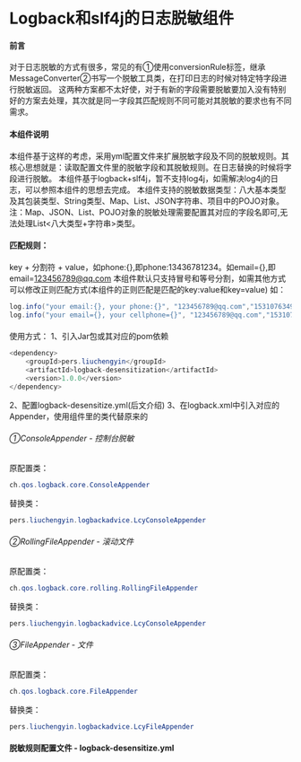 # Logback和slf4j的日志脱敏组件
#### 前言
对于日志脱敏的方式有很多，常见的有①使用conversionRule标签，继承MessageConverter②书写一个脱敏工具类，在打印日志的时候对特定特字段进行脱敏返回。
这两种方案都不太好使，对于有新的字段需要脱敏要加入没有特别好的方案去处理，其次就是同一字段其匹配规则不同可能对其脱敏的要求也有不同需求。

#### 本组件说明
本组件基于这样的考虑，采用yml配置文件来扩展脱敏字段及不同的脱敏规则。其核心思想就是：读取配置文件里的脱敏字段和其脱敏规则。在日志替换的时候将字段进行脱敏。
本组件基于logback+slf4j，暂不支持log4j，如需解决log4j的日志，可以参照本组件的思想去完成。
本组件支持的脱敏数据类型：八大基本类型及其包装类型、String类型、Map、List<Map>、JSON字符串、项目中的POJO对象。
注：Map、JSON、List<Map>、POJO对象的脱敏处理需要配置其对应的字段名即可,无法处理List<八大类型+字符串>类型。


#### 匹配规则：
key + 分割符 + value，如phone:{},即phone:13436781234。如email={},即email=123456789@qq.com
本组件默认只支持冒号和等号分割，如需其他方式可以修改正则匹配方式(本组件的正则匹配是匹配的key:value和key=value)
如：
```java
log.info("your email:{}, your phone:{}", "123456789@qq.com","15310763497");
log.info("your email={}, your cellphone={}", "123456789@qq.com","15310763497");
```

####
使用方式：
1、引入Jar包或其对应的pom依赖
```java
<dependency>
    <groupId>pers.liuchengyin</groupId>
    <artifactId>logback-desensitization</artifactId>
    <version>1.0.0</version>
</dependency>
```
2、配置logback-desensitize.yml(后文介绍)
3、在logback.xml中引入对应的Appender，使用组件里的类代替原来的
###### ①ConsoleAppender - 控制台脱敏
原配置类：
```java
ch.qos.logback.core.ConsoleAppender
```
替换类：
```java
pers.liuchengyin.logbackadvice.LcyConsoleAppender
```
###### ②RollingFileAppender - 滚动文件
原配置类：
```java
ch.qos.logback.core.rolling.RollingFileAppender
```
替换类：
```java
pers.liuchengyin.logbackadvice.LcyConsoleAppender
```
###### ③FileAppender - 文件
原配置类：
```java
ch.qos.logback.core.FileAppender
```
替换类：
```java
pers.liuchengyin.logbackadvice.LcyFileAppender
```

#### 脱敏规则配置文件 - logback-desensitize.yml
